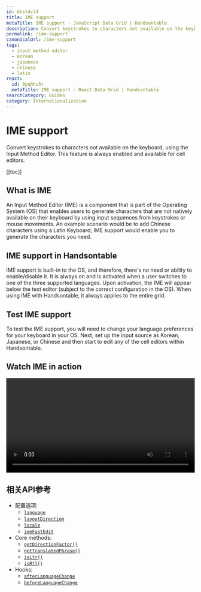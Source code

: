 ```yaml
---
id: bhst4cl4
title: IME support
metaTitle: IME support - JavaScript Data Grid | Handsontable
description: Convert keystrokes to characters not available on the keyboard, using the Input Method Editor. This feature is always enabled and available for cell editors.
permalink: /ime-support
canonicalUrl: /ime-support
tags:
  - input method editor
  - korean
  - japanese
  - chinese
  - latin
react:
  id: 8pqhhu5r
  metaTitle: IME support - React Data Grid | Handsontable
searchCategory: Guides
category: Internationalization
---
```


# IME support

Convert keystrokes to characters not available on the keyboard, using the Input Method Editor. This feature is always enabled and available for cell editors.

[[toc]]

## What is IME

An Input Method Editor (IME) is a component that is part of the Operating System (OS) that enables users to generate characters that are not natively available on their keyboard by using input sequences from keystrokes or mouse movements. An example scenario would be to add Chinese characters using a Latin Keyboard; IME support would enable you to generate the characters you need.

## IME support in Handsontable

IME support is built-in to the OS, and therefore, there's no need or ability to enable/disable it. It is always on and is activated when a user switches to one of the three supported languages. Upon activation, the IME will appear below the text editor (subject to the correct configuration in the OS). When using IME with Handsontable, it always applies to the entire grid.

## Test IME support

To test the IME support, you will need to change your language preferences for your keyboard in your OS. Next, set up the input source as Korean, Japanese, or Chinese and then start to edit any of the cell editors within Handsontable.

## Watch IME in action

<video controls loop v-bind:src="'/docs/'+ $page.currentVersion + '/img/pages/ime-support/ime-support-in-handsontable.mp4'" width="100%"></video>

## 相关API参考

- 配置选项:
  - [`language`](@/api/options.md#language)
  - [`layoutDirection`](@/api/options.md#layoutdirection)
  - [`locale`](@/api/options.md#locale)
  - [`imeFastEdit`](@/api/options.md#imefastedit)
- Core methods:
  - [`getDirectionFactor()`](@/api/core.md#getdirectionfactor)
  - [`getTranslatedPhrase()`](@/api/core.md#gettranslatedphrase)
  - [`isLtr()`](@/api/core.md#isltr)
  - [`isRtl()`](@/api/core.md#isrtl)
- Hooks:
  - [`afterLanguageChange`](@/api/hooks.md#afterlanguagechange)
  - [`beforeLanguageChange`](@/api/hooks.md#beforelanguagechange)
